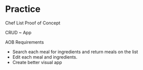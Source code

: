 # Practice
Chef List Proof of Concept

CRUD ~ App

AOB Requirements
- Search each meal for ingredients and return meals on the list
- Edit each meal and ingredients.
- Create better visual app
